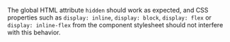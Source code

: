 <!-- @license CC0-1.0 -->
<!-- markdownlint-disable MD041 -->

The global HTML attribute `hidden` should work as expected, and CSS properties such as `display: inline`, `display: block`, `display: flex` or `display: inline-flex` from the component stylesheet should not interfere with this behavior.
